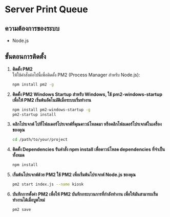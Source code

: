 # Server Print Queue

## ความต้องการของระบบ

- Node.js

## ขั้นตอนการติดตั้ง

1. **ติดตั้ง PM2**  
   ให้ใช้คำสั่งต่อไปนี้เพื่อติดตั้ง PM2 (Process Manager สำหรับ Node.js):
   ```bash
   npm install pm2 -g
2. **ติดตั้ง PM2 Windows Startup สำหรับ Windows, ใช้ pm2-windows-startup เพื่อให้ PM2 เริ่มต้นอัตโนมัติเมื่อระบบเริ่มทำงาน**
   ```bash
   npm install pm2-windows-startup -g
   pm2-startup install
3. **คลิกโปรเจกต์ ไปที่โฟลเดอร์โปรเจกต์ที่คุณดาวน์โหลดมา หรือคลิกโฟลเดอร์โปรเจกต์ในเครื่องของคุณ**
    ```bash
   cd /path/to/your/project
4. **ติดตั้ง Dependencies รันคำสั่ง npm install เพื่อดาวน์โหลด dependencies ที่จำเป็นทั้งหมด**
    ````bash
    npm install
5. **เริ่มต้นโปรเจกต์ด้วย PM2 ใช้ PM2 เพื่อเริ่มต้นโปรเจกต์ Node.js ของคุณ**
    ````bash
    pm2 start index.js --name kiosk
6. **บันทึกการตั้งค่า PM2 เพื่อให้ PM2 บันทึกกระบวนการที่กำลังทำงาน เพื่อให้มันสามารถเริ่มทำงานได้เมื่อบูตใหม่**
    ````bash
    pm2 save